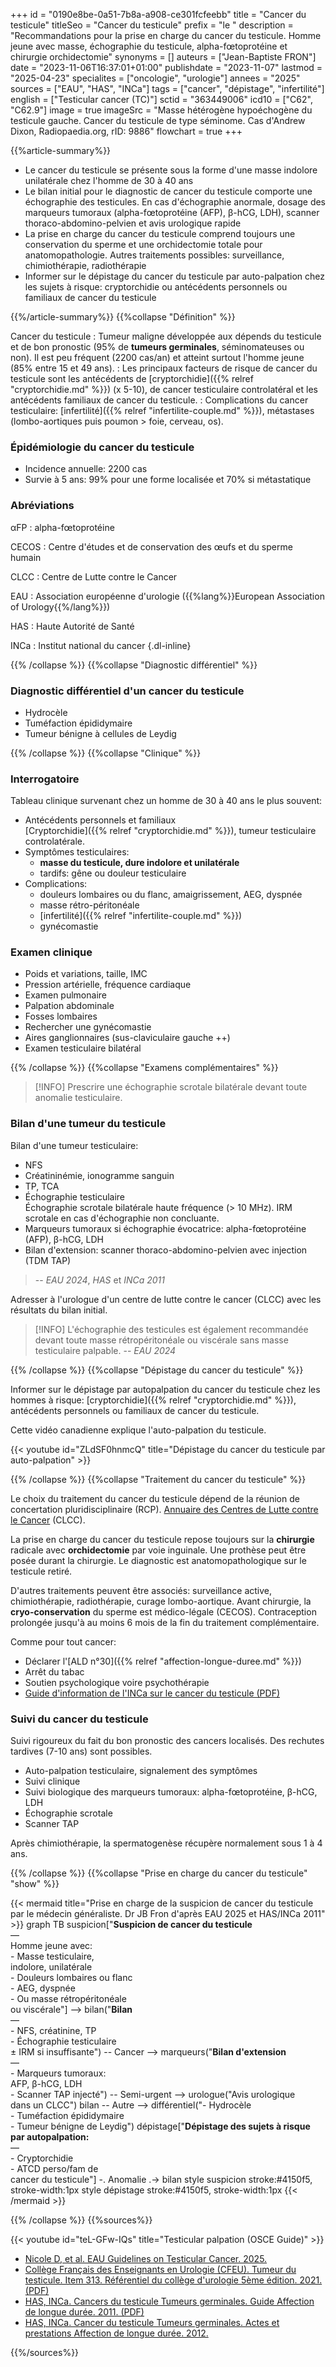 +++
id = "0190e8be-0a51-7b8a-a908-ce301fcfeebb"
title = "Cancer du testicule"
titleSeo = "Cancer du testicule"
prefix = "le "
description = "Recommandations pour la prise en charge du cancer du testicule. Homme jeune avec masse, échographie du testicule, alpha-fœtoprotéine et chirurgie orchidectomie"
synonyms = []
auteurs = ["Jean-Baptiste FRON"]
date = "2023-11-06T16:37:01+01:00"
publishdate = "2023-11-07"
lastmod = "2025-04-23"
specialites = ["oncologie", "urologie"]
annees = "2025"
sources = ["EAU", "HAS", "INCa"]
tags = ["cancer", "dépistage", "infertilité"]
english = ["Testicular cancer (TC)"]
sctid = "363449006"
icd10 = ["C62", "C62.9"]
image = true
imageSrc = "Masse hétérogène hypoéchogène du testicule gauche. Cancer du testicule de type séminome. Cas d'Andrew Dixon, Radiopaedia.org, rID: 9886"
flowchart = true
+++

{{%article-summary%}}

- Le cancer du testicule se présente sous la forme d'une masse indolore unilatérale chez l'homme de 30 à 40 ans
- Le bilan initial pour le diagnostic de cancer du testicule comporte une échographie des testicules. En cas d'échographie anormale, dosage des marqueurs tumoraux (alpha-fœtoprotéine (AFP), β-hCG, LDH), scanner thoraco-abdomino-pelvien et avis urologique rapide
- La prise en charge du cancer du testicule comprend toujours une conservation du sperme et une orchidectomie totale pour anatomopathologie. Autres traitements possibles: surveillance, chimiothérapie, radiothérapie
- Informer sur le dépistage du cancer du testicule par auto-palpation chez les sujets à risque: cryptorchidie ou antécédents personnels ou familiaux de cancer du testicule

{{%/article-summary%}}
{{%collapse "Définition" %}}

Cancer du testicule
: Tumeur maligne développée aux dépends du testicule et de bon pronostic (95% de **tumeurs germinales**, séminomateuses ou non). Il est peu fréquent (2200 cas/an) et atteint surtout l'homme jeune (85% entre 15 et 49 ans).
: Les principaux facteurs de risque de cancer du testicule sont les antécédents de [cryptorchidie]({{% relref "cryptorchidie.md" %}}) (x 5-10), de cancer testiculaire controlatéral et les antécédents familiaux de cancer du testicule.
: Complications du cancer testiculaire: [infertilité]({{% relref "infertilite-couple.md" %}}), métastases (lombo-aortiques puis poumon > foie, cerveau, os).

### Épidémiologie du cancer du testicule

- Incidence annuelle: 2200 cas
- Survie à 5 ans: 99% pour une forme localisée et 70% si métastatique

### Abréviations

αFP
: alpha-fœtoprotéine

CECOS
: Centre d'études et de conservation des œufs et du sperme humain

CLCC
: Centre de Lutte contre le Cancer

EAU
: Association européenne d'urologie ({{%lang%}}European Association of Urology{{%/lang%}})

HAS
: Haute Autorité de Santé

INCa
: Institut national du cancer
{.dl-inline}

{{% /collapse %}}
{{%collapse "Diagnostic différentiel" %}}

### Diagnostic différentiel d'un cancer du testicule

- Hydrocèle
- Tuméfaction épididymaire
- Tumeur bénigne à cellules de Leydig

{{% /collapse %}}
{{%collapse "Clinique" %}}

### Interrogatoire

Tableau clinique survenant chez un homme de 30 à 40 ans le plus souvent:

- Antécédents personnels et familiaux  
  [Cryptorchidie]({{% relref "cryptorchidie.md" %}}), tumeur testiculaire controlatérale.
- Symptômes testiculaires:
  - **masse du testicule, dure indolore et unilatérale**
  - tardifs: gêne ou douleur testiculaire
- Complications:
  - douleurs lombaires ou du flanc, amaigrissement, AEG, dyspnée
  - masse rétro-péritonéale
  - [infertilité]({{% relref "infertilite-couple.md" %}})
  - gynécomastie

### Examen clinique

- Poids et variations, taille, IMC
- Pression artérielle, fréquence cardiaque
- Examen pulmonaire
- Palpation abdominale
- Fosses lombaires
- Rechercher une gynécomastie
- Aires ganglionnaires (sus-claviculaire gauche ++)
- Examen testiculaire bilatéral

{{% /collapse %}}
{{%collapse "Examens complémentaires" %}}

> [!INFO]
> Prescrire une échographie scrotale bilatérale devant toute anomalie testiculaire.

### Bilan d'une tumeur du testicule

Bilan d'une tumeur testiculaire:

- NFS
- Créatininémie, ionogramme sanguin
- TP, TCA
- Échographie testiculaire  
  Échographie scrotale bilatérale haute fréquence (> 10 MHz). IRM scrotale en cas d'échographie non concluante.
- Marqueurs tumoraux si échographie évocatrice: alpha-fœtoprotéine (AFP), β-hCG, LDH
- Bilan d'extension: scanner thoraco-abdomino-pelvien avec injection (TDM TAP)

> -- *EAU 2024*, *HAS* et *INCa 2011*

Adresser à l'urologue d'un centre de lutte contre le cancer (CLCC) avec les résultats du bilan initial.

> [!INFO]
> L'échographie des testicules est également recommandée devant toute masse rétropéritonéale ou viscérale sans masse testiculaire palpable. -- *EAU 2024*

{{% /collapse %}}
{{%collapse "Dépistage du cancer du testicule" %}}

Informer sur le dépistage par autopalpation du cancer du testicule chez les hommes à risque: [cryptorchidie]({{% relref "cryptorchidie.md" %}}), antécédents personnels ou familiaux de cancer du testicule.

Cette vidéo canadienne explique l'auto-palpation du testicule.

{{< youtube id="ZLdSF0hnmcQ" title="Dépistage du cancer du testicule par auto-palpation" >}}

{{% /collapse %}}
{{%collapse "Traitement du cancer du testicule" %}}

Le choix du traitement du cancer du testicule dépend de la réunion de concertation pluridisciplinaire (RCP). [Annuaire des Centres de Lutte contre le Cancer](https://www.cancer.fr/personnes-malades/carte-des-etablissements-de-soins-en-cancerologie) (CLCC).

La prise en charge du cancer du testicule repose toujours sur la **chirurgie** radicale avec **orchidectomie** par voie inguinale. Une prothèse peut être posée durant la chirurgie. Le diagnostic est anatomopathologique sur le testicule retiré.

D'autres traitements peuvent être associés: surveillance active, chimiothérapie, radiothérapie, curage lombo-aortique. Avant chirurgie, la **cryo-conservation** du sperme est médico-légale (CECOS). Contraception prolongée jusqu'à au moins 6 mois de la fin du traitement complémentaire.

Comme pour tout cancer:

- Déclarer l'[ALD n°30]({{% relref "affection-longue-duree.md" %}})
- Arrêt du tabac
- Soutien psychologique voire psychothérapie
- [Guide d'information de l'INCa sur le cancer du testicule (PDF)](file:///C:/Users/JB.DESKTOP-FOMVMTG/Downloads/Guide-ALD-patients-Testicule.pdf)

### Suivi du cancer du testicule

Suivi rigoureux du fait du bon pronostic des cancers localisés. Des rechutes tardives (7-10 ans) sont possibles.

- Auto-palpation testiculaire, signalement des symptômes
- Suivi clinique
- Suivi biologique des marqueurs tumoraux: alpha-fœtoprotéine, β-hCG, LDH
- Échographie scrotale
- Scanner TAP

Après chimiothérapie, la spermatogenèse récupère normalement sous 1 à 4 ans.

{{% /collapse %}}
{{%collapse "Prise en charge du cancer du testicule" "show" %}}

{{< mermaid title="Prise en charge de la suspicion de cancer du testicule par le médecin généraliste. Dr JB Fron d'après EAU 2025 et HAS/INCa 2011" >}}
graph TB
  suspicion["<b>Suspicion de cancer du testicule</b><br>—<br>Homme jeune avec:<br>- Masse testiculaire,<br>indolore, unilatérale<br>- Douleurs lombaires ou flanc<br>- AEG, dyspnée<br>- Ou masse rétropéritonéale<br>ou viscérale"] --> bilan("<b>Bilan</b><br>—<br>- NFS, créatinine, TP<br>- Échographie testiculaire<br>± IRM si insuffisante") -- Cancer --> marqueurs("<b>Bilan d'extension</b><br>—<br>- Marqueurs tumoraux:<br>AFP, β-hCG, LDH<br>- Scanner TAP injecté") -- Semi-urgent --> urologue("Avis urologique<br>dans un CLCC")
    bilan -- Autre --> différentiel("- Hydrocèle<br>- Tuméfaction épididymaire<br>- Tumeur bénigne de Leydig")
    dépistage["<b>Dépistage des sujets à risque<br>par autopalpation:</b><br>—<br>- Cryptorchidie<br>- ATCD perso/fam de<br>cancer du testicule"] -. Anomalie .-> bilan
  style suspicion stroke:#4150f5, stroke-width:1px
  style dépistage stroke:#4150f5, stroke-width:1px
{{< /mermaid >}}

{{% /collapse %}}
{{%sources%}}

{{< youtube id="teL-GFw-IQs" title="Testicular palpation (OSCE Guide)" >}}

- [Nicole D, et al. EAU Guidelines on Testicular Cancer. 2025.](https://uroweb.org/guidelines/testicular-cancer)
- [Collège Français des Enseignants en Urologie (CFEU). Tumeur du testicule. Item 313. Référentiel du collège d'urologie 5ème édition. 2021. (PDF)](https://www.urofrance.org/wp-content/uploads/2021/11/Item-313-Tumeur-testicule.pdf)
- [HAS, INCa. Cancers du testicule Tumeurs germinales. Guide Affection de longue durée. 2011. (PDF)](https://www.e-cancer.fr/content/download/95925/1021244/file/GUIALDTEST11.pdf)
- [HAS, INCa. Cancer du testicule Tumeurs germinales. Actes et prestations Affection de longue durée. 2012.](https://www.has-sante.fr/jcms/c_1061933/fr/ald-n-30-cancer-du-testicule)

{{%/sources%}}
